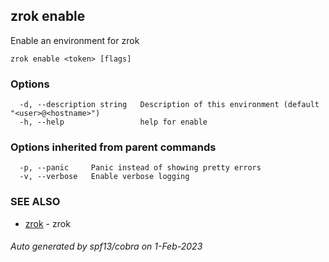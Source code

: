 ## zrok enable

Enable an environment for zrok

```
zrok enable <token> [flags]
```

### Options

```
  -d, --description string   Description of this environment (default "<user>@<hostname>")
  -h, --help                 help for enable
```

### Options inherited from parent commands

```
  -p, --panic     Panic instead of showing pretty errors
  -v, --verbose   Enable verbose logging
```

### SEE ALSO

* [zrok](zrok.md)	 - zrok

###### Auto generated by spf13/cobra on 1-Feb-2023
